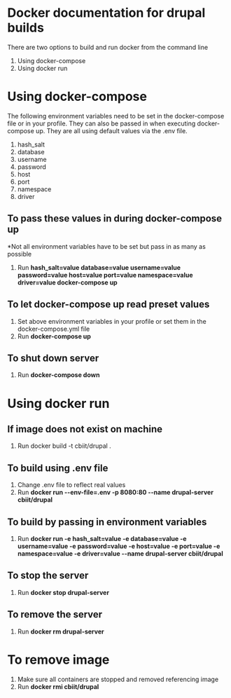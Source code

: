 # Docker documentation for drupal builds

There are two options to build and run docker from the command line

 1. Using docker-compose
 2. Using docker run

# Using docker-compose

 The following environment variables need to be set in the docker-compose file or in your profile. They can also be passed in when executing docker-compose up. They are all using default values via the .env file. 
 1. hash_salt
 2. database
 3. username
 4. password
 5. host
 6. port
 7. namespace
 8. driver

##  To pass these values in during docker-compose up
*Not all environment variables have to be set but pass in as many as possible
1. Run **hash_salt=value database=value username=value password=value host=value port=value namespace=value driver=value docker-compose up**
##  To let docker-compose up read preset values

 1. Set above environment variables in your profile or set them in the docker-compose.yml file
 2. Run **docker-compose up**

 ## To shut down server
 1. Run **docker-compose down**

# Using docker run

 ## If image does not exist on machine
 

 1. Run docker build -t cbiit/drupal .
 ## To build using .env file
 1.  Change .env file to reflect real values
 2. Run **docker run --env-file=.env -p 8080:80 --name drupal-server cbiit/drupal**
  ## To build by passing in environment variables
  1. Run **docker run -e hash_salt=value -e database=value -e username=value -e password=value -e host=value -e port=value -e namespace=value -e driver=value --name drupal-server cbiit/drupal**
 ## To stop the server
 1. Run **docker stop drupal-server**
 ## To remove the server
 1. Run **docker rm drupal-server**

# To remove image
1. Make sure all containers are stopped and removed referencing image
2. Run **docker rmi cbiit/drupal**
